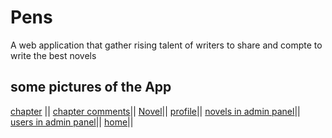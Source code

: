 # Pens
A web application that gather rising talent of writers to share and compte to write the best novels 
## some pictures of the App
[chapter](https://i.imgur.com/XhffMw0.png) ||
[chapter comments](https://i.imgur.com/w6DqoKW.png)||
[Novel](https://i.imgur.com/kd2utv8.png)||
[profile](https://i.imgur.com/KtimJ33.png)||
[novels in admin panel](https://i.imgur.com/CVoA1jq.png)||
[users in admin panel](https://i.imgur.com/NGVqIFC.png)||
[home](https://i.imgur.com/TG1qX52.png)||
